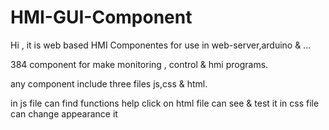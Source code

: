 # HMI-GUI-Component
Hi , it is web based HMI Componentes for use in web-server,arduino &amp; ...

384 component for make monitoring , control & hmi programs.

any component include three files js,css & html.

in js file can find functions help
click on html file can see & test it
in css file can change appearance it
